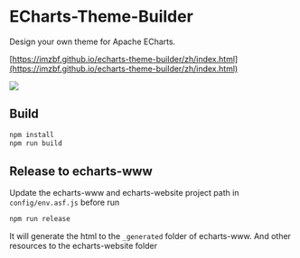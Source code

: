# ECharts-Theme-Builder

Design your own theme for Apache ECharts.

[https://imzbf.github.io/echarts-theme-builder/zh/index.html](https://imzbf.github.io/echarts-theme-builder/zh/index.html)

![](https://raw.githubusercontent.com/Ovilia/ECharts-Theme-Builder/master/assets/essos.png)

## Build

```bash
npm install
npm run build
```

## Release to echarts-www

Update the echarts-www and echarts-website project path in `config/env.asf.js` before run

```bash
npm run release
```

It will generate the html to the `_generated` folder of echarts-www. And other resources to the echarts-website folder
